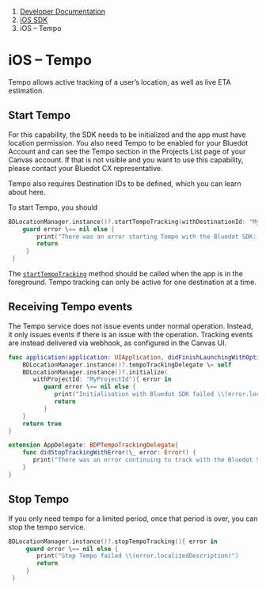 1.  [Developer Documentation](https://docs.bluedot.io)
2.  [iOS SDK](https://docs.bluedot.io/ios-sdk/)
3.  iOS – Tempo

iOS – Tempo
===========

Tempo allows active tracking of a user’s location, as well as live ETA estimation.

Start Tempo
-----------

For this capability, the SDK needs to be initialized and the app must have location permission. You also need Tempo to be enabled for your Bluedot Account and can see the Tempo section in the Projects List page of your Canvas account. If that is not visible and you want to use this capability, please contact your Bluedot CX representative.

Tempo also requires Destination IDs to be defined, which you can learn about here.

To start Tempo, you should
```swift
BDLocationManager.instance()?.startTempoTracking(withDestinationId: "MyDestinationId"){ error in
    guard error \== nil else {
        print("There was an error starting Tempo with the Bluedot SDK: \\(error.localizedDescription)")
        return
     }
 }
```

The [`startTempoTracking`](https://ios-docs.bluedot.io/Classes/BDLocationManager.html#/c:objc(cs)BDLocationManager(im)startTempoTrackingWithDestinationId:completion:) method should be called when the app is in the foreground. Tempo tracking can only be active for one destination at a time.

Receiving Tempo events
----------------------

The Tempo service does not issue events under normal operation. Instead, it only issues events if there is an issue with the operation. Tracking events are instead delivered via webhook, as configured in the Canvas UI.

```swift
func application(application: UIApplication, didFinishLaunchingWithOptions launchOptions: \[NSObject: AnyObject\]?) \-> Bool {
    BDLocationManager.instance()?.tempoTrackingDelegate \= self
    BDLocationManager.instance()?.initialize(
       withProjectId: "MyProjectId"){ error in
          guard error \== nil else {
             print("Initialisation with Bluedot SDK failed \\(error.localizedDescription)")
             return
          }
    }
    return true
}

extension AppDelegate: BDPTempoTrackingDelegate{
    func didStopTrackingWithError(\_ error: Error!) {
       print("There was an error continuing to track with the Bluedot SDK: \\(error.localizedDescription)") 
    }
}
```

Stop Tempo
----------

If you only need tempo for a limited period, once that period is over, you can stop the tempo service.

```swift
BDLocationManager.instance()?.stopTempoTracking(){ error in
     guard error \== nil else {
        print("Stop Tempo failed \\(error.localizedDescription)")
        return
     }
 }
```